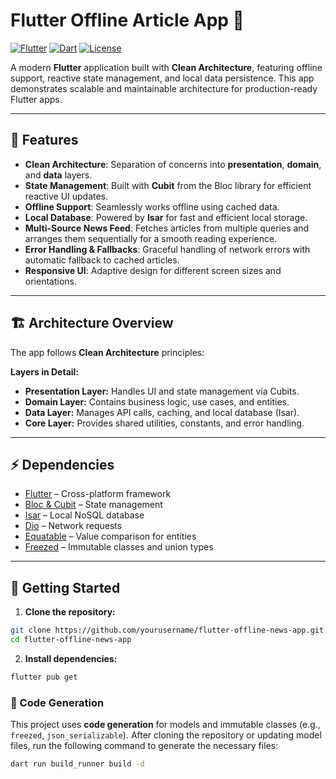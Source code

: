 # Flutter Offline Article App 📰

[![Flutter](https://img.shields.io/badge/Flutter-3.7-blue?logo=flutter&logoColor=white)](https://flutter.dev/)
[![Dart](https://img.shields.io/badge/Dart-3.1-blue?logo=dart&logoColor=white)](https://dart.dev/)
[![License](https://img.shields.io/badge/License-MIT-green)](LICENSE)

A modern **Flutter** application built with **Clean Architecture**, featuring offline support, reactive state management, and local data persistence. This app demonstrates scalable and maintainable architecture for production-ready Flutter apps.

---

## 🌟 Features

- **Clean Architecture**: Separation of concerns into **presentation**, **domain**, and **data** layers.
- **State Management**: Built with **Cubit** from the Bloc library for efficient reactive UI updates.
- **Offline Support**: Seamlessly works offline using cached data.
- **Local Database**: Powered by **Isar** for fast and efficient local storage.
- **Multi-Source News Feed**: Fetches articles from multiple queries and arranges them sequentially for a smooth reading experience.
- **Error Handling & Fallbacks**: Graceful handling of network errors with automatic fallback to cached articles.
- **Responsive UI**: Adaptive design for different screen sizes and orientations.

---

## 🏗 Architecture Overview

The app follows **Clean Architecture** principles:


**Layers in Detail:**

- **Presentation Layer:** Handles UI and state management via Cubits.
- **Domain Layer:** Contains business logic, use cases, and entities.
- **Data Layer:** Manages API calls, caching, and local database (Isar).
- **Core Layer:** Provides shared utilities, constants, and error handling.

---

## ⚡ Dependencies

- [Flutter](https://flutter.dev/) – Cross-platform framework
- [Bloc & Cubit](https://pub.dev/packages/flutter_bloc) – State management
- [Isar](https://isar.dev/) – Local NoSQL database
- [Dio](https://pub.dev/packages/dio) – Network requests
- [Equatable](https://pub.dev/packages/equatable) – Value comparison for entities
- [Freezed](https://pub.dev/packages/freezed) – Immutable classes and union types

---

## 🚀 Getting Started

1. **Clone the repository:**

```bash
git clone https://github.com/yourusername/flutter-offline-news-app.git
cd flutter-offline-news-app
```

2. **Install dependencies:**
```bash
flutter pub get
```

### 🔨 Code Generation
This project uses **code generation** for models and immutable classes (e.g., `freezed`, `json_serializable`).
After cloning the repository or updating model files, run the following command to generate the necessary files:
```bash
dart run build_runner build -d
```